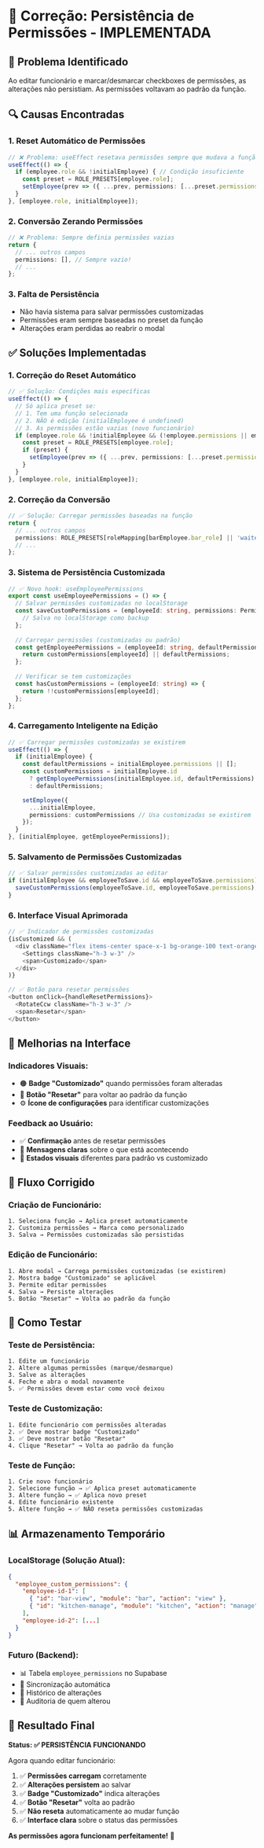 # 🔧 Correção: Persistência de Permissões - IMPLEMENTADA

## 🎯 Problema Identificado

Ao editar funcionário e marcar/desmarcar checkboxes de permissões, as alterações não persistiam. As permissões voltavam ao padrão da função.

## 🔍 Causas Encontradas

### 1. **Reset Automático de Permissões**
```typescript
// ❌ Problema: useEffect resetava permissões sempre que mudava a função
useEffect(() => {
  if (employee.role && !initialEmployee) { // Condição insuficiente
    const preset = ROLE_PRESETS[employee.role];
    setEmployee(prev => ({ ...prev, permissions: [...preset.permissions] }));
  }
}, [employee.role, initialEmployee]);
```

### 2. **Conversão Zerando Permissões**
```typescript
// ❌ Problema: Sempre definia permissões vazias
return {
  // ... outros campos
  permissions: [], // Sempre vazio!
  // ...
};
```

### 3. **Falta de Persistência**
- Não havia sistema para salvar permissões customizadas
- Permissões eram sempre baseadas no preset da função
- Alterações eram perdidas ao reabrir o modal

## ✅ Soluções Implementadas

### 1. **Correção do Reset Automático**
```typescript
// ✅ Solução: Condições mais específicas
useEffect(() => {
  // Só aplica preset se:
  // 1. Tem uma função selecionada
  // 2. NÃO é edição (initialEmployee é undefined)  
  // 3. As permissões estão vazias (novo funcionário)
  if (employee.role && !initialEmployee && (!employee.permissions || employee.permissions.length === 0)) {
    const preset = ROLE_PRESETS[employee.role];
    if (preset) {
      setEmployee(prev => ({ ...prev, permissions: [...preset.permissions] }));
    }
  }
}, [employee.role, initialEmployee]);
```

### 2. **Correção da Conversão**
```typescript
// ✅ Solução: Carregar permissões baseadas na função
return {
  // ... outros campos
  permissions: ROLE_PRESETS[roleMapping[barEmployee.bar_role] || 'waiter']?.permissions || [],
  // ...
};
```

### 3. **Sistema de Persistência Customizada**
```typescript
// ✅ Novo hook: useEmployeePermissions
export const useEmployeePermissions = () => {
  // Salvar permissões customizadas no localStorage
  const saveCustomPermissions = (employeeId: string, permissions: Permission[]) => {
    // Salva no localStorage como backup
  };
  
  // Carregar permissões (customizadas ou padrão)
  const getEmployeePermissions = (employeeId: string, defaultPermissions: Permission[]) => {
    return customPermissions[employeeId] || defaultPermissions;
  };
  
  // Verificar se tem customizações
  const hasCustomPermissions = (employeeId: string) => {
    return !!customPermissions[employeeId];
  };
};
```

### 4. **Carregamento Inteligente na Edição**
```typescript
// ✅ Carregar permissões customizadas se existirem
useEffect(() => {
  if (initialEmployee) {
    const defaultPermissions = initialEmployee.permissions || [];
    const customPermissions = initialEmployee.id 
      ? getEmployeePermissions(initialEmployee.id, defaultPermissions)
      : defaultPermissions;

    setEmployee({
      ...initialEmployee,
      permissions: customPermissions // Usa customizadas se existirem
    });
  }
}, [initialEmployee, getEmployeePermissions]);
```

### 5. **Salvamento de Permissões Customizadas**
```typescript
// ✅ Salvar permissões customizadas ao editar
if (initialEmployee && employeeToSave.id && employeeToSave.permissions) {
  saveCustomPermissions(employeeToSave.id, employeeToSave.permissions);
}
```

### 6. **Interface Visual Aprimorada**
```typescript
// ✅ Indicador de permissões customizadas
{isCustomized && (
  <div className="flex items-center space-x-1 bg-orange-100 text-orange-800 px-2 py-1 rounded-full text-xs">
    <Settings className="h-3 w-3" />
    <span>Customizado</span>
  </div>
)}

// ✅ Botão para resetar permissões
<button onClick={handleResetPermissions}>
  <RotateCcw className="h-3 w-3" />
  <span>Resetar</span>
</button>
```

## 🎨 Melhorias na Interface

### Indicadores Visuais:
- 🟠 **Badge "Customizado"** quando permissões foram alteradas
- 🔄 **Botão "Resetar"** para voltar ao padrão da função
- ⚙️ **Ícone de configurações** para identificar customizações

### Feedback ao Usuário:
- ✅ **Confirmação** antes de resetar permissões
- 📝 **Mensagens claras** sobre o que está acontecendo
- 🎯 **Estados visuais** diferentes para padrão vs customizado

## 🔄 Fluxo Corrigido

### Criação de Funcionário:
```
1. Seleciona função → Aplica preset automaticamente
2. Customiza permissões → Marca como personalizado
3. Salva → Permissões customizadas são persistidas
```

### Edição de Funcionário:
```
1. Abre modal → Carrega permissões customizadas (se existirem)
2. Mostra badge "Customizado" se aplicável
3. Permite editar permissões
4. Salva → Persiste alterações
5. Botão "Resetar" → Volta ao padrão da função
```

## 🧪 Como Testar

### Teste de Persistência:
```
1. Edite um funcionário
2. Altere algumas permissões (marque/desmarque)
3. Salve as alterações
4. Feche e abra o modal novamente
5. ✅ Permissões devem estar como você deixou
```

### Teste de Customização:
```
1. Edite funcionário com permissões alteradas
2. ✅ Deve mostrar badge "Customizado"
3. ✅ Deve mostrar botão "Resetar"
4. Clique "Resetar" → Volta ao padrão da função
```

### Teste de Função:
```
1. Crie novo funcionário
2. Selecione função → ✅ Aplica preset automaticamente
3. Altere função → ✅ Aplica novo preset
4. Edite funcionário existente
5. Altere função → ✅ NÃO reseta permissões customizadas
```

## 📊 Armazenamento Temporário

### LocalStorage (Solução Atual):
```json
{
  "employee_custom_permissions": {
    "employee-id-1": [
      { "id": "bar-view", "module": "bar", "action": "view" },
      { "id": "kitchen-manage", "module": "kitchen", "action": "manage" }
    ],
    "employee-id-2": [...]
  }
}
```

### Futuro (Backend):
- 📊 Tabela `employee_permissions` no Supabase
- 🔄 Sincronização automática
- 📝 Histórico de alterações
- 👥 Auditoria de quem alterou

## 🎯 Resultado Final

**Status: ✅ PERSISTÊNCIA FUNCIONANDO**

Agora quando editar funcionário:

1. ✅ **Permissões carregam** corretamente
2. ✅ **Alterações persistem** ao salvar
3. ✅ **Badge "Customizado"** indica alterações
4. ✅ **Botão "Resetar"** volta ao padrão
5. ✅ **Não reseta** automaticamente ao mudar função
6. ✅ **Interface clara** sobre o status das permissões

**As permissões agora funcionam perfeitamente!** 🎉